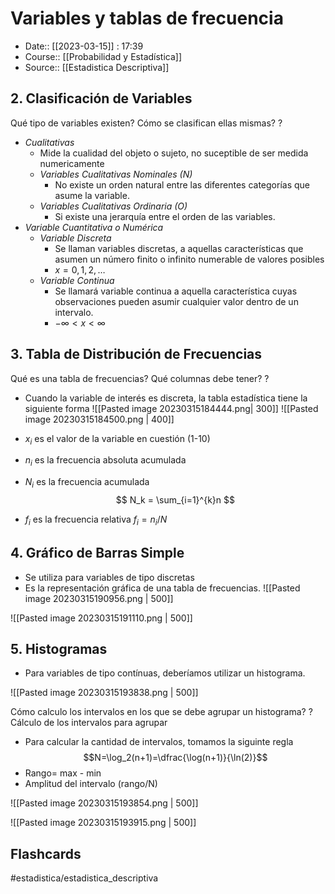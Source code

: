 # Variables y tablas de frecuencia

- Date:: [[2023-03-15]] : 17:39
- Course:: [[Probabilidad y Estadística]]
- Source:: [[Estadistica Descriptiva]]


## 2. Clasificación de Variables
Qué tipo de variables existen? Cómo se clasifican ellas mismas?
?
- *Cualitativas*
	- Mide la cualidad del objeto o sujeto, no suceptible de ser medida numericamente
	- *Variables Cualitativas Nominales (N)*
		- No existe un orden natural entre las diferentes categorías que asume la variable.
	- *Variables Cualitativas Ordinaria (O)*
		- Si existe una jerarquía entre el orden de las variables.
- *Variable Cuantitativa o Numérica*
	- *Variable Discreta*
		- Se llaman variables discretas, a aquellas características que asumen un número finito o infinito numerable de valores posibles
		- $x=0,1,2,\dots$
	- *Variable Continua*
		- Se llamará variable continua a aquella característica cuyas observaciones pueden asumir cualquier valor dentro de un intervalo.
		- $-\infty < x < \infty$

## 3. Tabla de Distribución de Frecuencias
Qué es una tabla de frecuencias? Qué columnas debe tener?
?
- Cuando la variable de interés es discreta, la tabla estadística tiene la siguiente forma 
![[Pasted image 20230315184444.png| 300]]
![[Pasted image 20230315184500.png | 400]]

- $x_i$ es el valor de la variable en cuestión (1-10)
- $n_i$ es la frecuencia absoluta acumulada
- $N_i$ es la frecuencia acumulada
 $$
N_k = \sum_{i=1}^{k}n
$$
- $f_i$ es la frecuencia relativa $f_i=n_i/N$



## 4. Gráfico de Barras Simple
- Se utiliza para variables de tipo discretas
- Es la representación gráfica de una tabla de frecuencias.
![[Pasted image 20230315190956.png | 500]]

![[Pasted image 20230315191110.png | 500]]

## 5. Histogramas
- Para variables de tipo contínuas, deberíamos utilizar un histograma.

![[Pasted image 20230315193838.png | 500]]

Cómo calculo los intervalos en los que se debe agrupar un histograma?
?
Cálculo de los intervalos para agrupar
- Para calcular la cantidad de intervalos, tomamos la siguinte regla $$N=\log_2(n+1)=\dfrac{\log(n+1)}{\ln(2)}$$
- Rango= max - min
- Amplitud del intervalo (rango/N)

![[Pasted image 20230315193854.png | 500]]

![[Pasted image 20230315193915.png | 500]]



## Flashcards
#estadistica/estadistica_descriptiva 